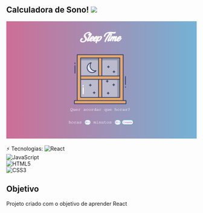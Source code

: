 ## Calculadora de Sono! <img src="https://media4.giphy.com/media/kIRicSBQwa23pYExQT/giphy.gif" width="50px">
![alt text](https://github.com/guidolingip1/React-SleepTime/blob/master/screenshot.png)


⚡ Tecnologias: 
![React](https://img.shields.io/badge/-react-blue?style=flat-square&logo=react)   
![JavaScript](https://img.shields.io/badge/-JavaScript-black?style=flat-square&logo=javascript)   
![HTML5](https://img.shields.io/badge/-HTML5-E34F26?style=flat-square&logo=html5&logoColor=white)   
![CSS3](https://img.shields.io/badge/-CSS3-1572B6?style=flat-square&logo=css3)



## Objetivo

Projeto criado com o objetivo de aprender React

